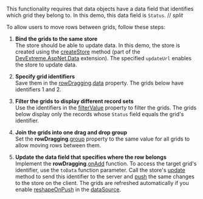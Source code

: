 This functionality requires that data objects have a data field that identifies which grid they belong to. In this demo, this data field is `Status`.
// _split_

To allow users to move rows between grids, follow these steps:

1. **Bind the grids to the same store**         
The store should be able to update data. In this demo, the store is created using the <a href="https://github.com/DevExpress/DevExtreme.AspNet.Data/blob/master/docs/client-side-with-jquery.md#api-reference" target="_blank">createStore</a> method (part of the <a href="https://github.com/DevExpress/DevExtreme.AspNet.Data#devextreme-aspnet-data" target="_blank">DevExtreme.AspNet.Data</a> extension). The specified `updateUrl` enables the store to update data.

1. **Specify grid identifiers**         
Save them in the [rowDragging][0].[data][1] property. The grids below have identifiers 1 and 2.

1. **Filter the grids to display different record sets**        
Use the identifiers in the [filterValue][2] property to filter the grids. The grids below display only the records whose `Status` field equals the grid's identifier.

1. **Join the grids into one drag and drop group**          
Set the **rowDragging**.[group][3] property to the same value for all grids to allow moving rows between them.

1. **Update the data field that specifies where the row belongs**         
Implement the **rowDragging**.[onAdd][4] function. To access the target grid's identifier, use the `toData` function parameter. Call the store's [update][5] method to send this identifier to the server and [push][6] the same changes to the store on the client. The grids are refreshed automatically if you enable [reshapeOnPush][7] in the [dataSource][8].

[0]: /Documentation/ApiReference/UI_Components/dxDataGrid/Configuration/rowDragging/
[1]: /Documentation/ApiReference/UI_Components/dxDataGrid/Configuration/rowDragging/#data
[2]: /Documentation/ApiReference/UI_Components/dxDataGrid/Configuration/#filterValue
[3]: /Documentation/ApiReference/UI_Components/dxDataGrid/Configuration/rowDragging/#group
[4]: /Documentation/ApiReference/UI_Components/dxDataGrid/Configuration/rowDragging/#onAdd
[5]: /Documentation/ApiReference/Data_Layer/CustomStore/Methods/#updatekey_values
[6]: /Documentation/ApiReference/Data_Layer/CustomStore/Methods/#pushchanges
[7]: /Documentation/ApiReference/Data_Layer/DataSource/Configuration/#reshapeOnPush
[8]: /Documentation/ApiReference/UI_Components/dxDataGrid/Configuration/#dataSource